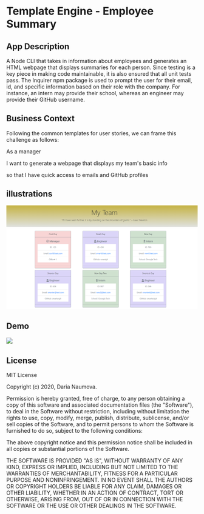 # Template Engine - Employee Summary

## App Description

A Node CLI that takes in information about employees and generates an HTML webpage that displays summaries for each person. Since testing is a key piece in making code maintainable, it is also ensured that all unit tests pass. The Inquirer npm package is used to prompt the user for their email, id, and specific information based on their role with the company. For instance, an intern may provide their school, whereas an engineer may provide their GitHub username.

##  Business Context

Following the common templates for user stories, we can frame this challenge as follows:  

As a manager  

I want to generate a webpage that displays my team's basic info  

so that I have quick access to emails and GitHub profiles  

## illustrations

![Team Generator CLI](assets/team-generator.png)

## Demo

![](team-generator.gif)

## License

MIT License

Copyright (c) 2020, Daria Naumova.

Permission is hereby granted, free of charge, to any person obtaining a copy of this software and associated documentation files (the "Software"), to deal in the Software without restriction, including without limitation the rights to use, copy, modify, merge, publish, distribute, sublicense, and/or sell copies of the Software, and to permit persons to whom the Software is furnished to do so, subject to the following conditions:

The above copyright notice and this permission notice shall be included in all copies or substantial portions of the Software.

THE SOFTWARE IS PROVIDED "AS IS", WITHOUT WARRANTY OF ANY KIND, EXPRESS OR IMPLIED, INCLUDING BUT NOT LIMITED TO THE WARRANTIES OF MERCHANTABILITY, FITNESS FOR A PARTICULAR PURPOSE AND NONINFRINGEMENT. IN NO EVENT SHALL THE AUTHORS OR COPYRIGHT HOLDERS BE LIABLE FOR ANY CLAIM, DAMAGES OR OTHER LIABILITY, WHETHER IN AN ACTION OF CONTRACT, TORT OR OTHERWISE, ARISING FROM, OUT OF OR IN CONNECTION WITH THE SOFTWARE OR THE USE OR OTHER DEALINGS IN THE SOFTWARE.


